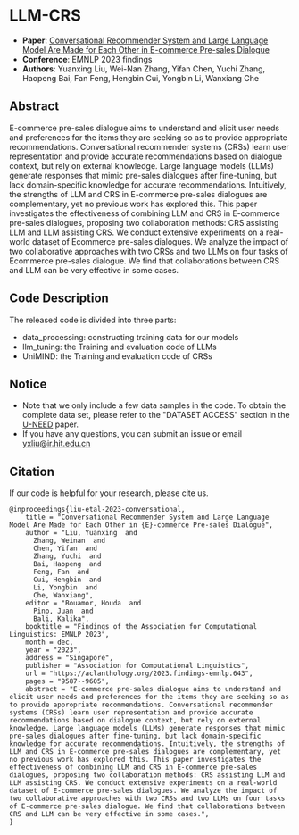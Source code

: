 # LLM-CRS

- **Paper**:  [Conversational Recommender System and Large Language Model Are Made for Each Other in E-commerce Pre-sales Dialogue]( https://aclanthology.org/2023.findings-emnlp.643.pdf)
- **Conference**: EMNLP 2023 findings
- **Authors**: Yuanxing Liu, Wei-Nan Zhang, Yifan Chen, Yuchi Zhang, Haopeng Bai, Fan Feng, Hengbin Cui, Yongbin Li, Wanxiang Che


## Abstract

E-commerce pre-sales dialogue aims to understand and elicit user needs and preferences for the items they are seeking so as to provide appropriate recommendations. Conversational recommender systems (CRSs) learn user representation and provide accurate recommendations based on dialogue context, but rely on external knowledge. Large language models (LLMs) generate responses that mimic pre-sales dialogues after fine-tuning, but lack domain-specific knowledge for accurate recommendations. Intuitively, the strengths of LLM and CRS in E-commerce pre-sales dialogues are complementary, yet no previous work has explored this. This paper investigates the effectiveness of combining LLM and CRS in E-commerce pre-sales dialogues, proposing two collaboration methods: CRS assisting LLM and LLM assisting CRS. We conduct extensive experiments on a real-world dataset of Ecommerce pre-sales dialogues. We analyze the impact of two collaborative approaches with two CRSs and two LLMs on four tasks of Ecommerce pre-sales dialogue. We find that collaborations between CRS and LLM can be very effective in some cases.


## Code Description

The released code is divided into three parts:

- data_processing: constructing training data for our models
- llm_tuning: the Training and evaluation code of LLMs
- UniMIND: the Training and evaluation code of CRSs

## Notice
- Note that we only include a few data samples in the code. To obtain the complete data set, please refer to the "DATASET ACCESS" section in the [U-NEED](https://dl.acm.org/doi/abs/10.1145/3539618.3591878) paper.
- If you have any questions, you can submit an issue or email yxliu@ir.hit.edu.cn

## Citation

If our code is helpful for your research, please cite us.
```
@inproceedings{liu-etal-2023-conversational,
    title = "Conversational Recommender System and Large Language Model Are Made for Each Other in {E}-commerce Pre-sales Dialogue",
    author = "Liu, Yuanxing  and
      Zhang, Weinan  and
      Chen, Yifan  and
      Zhang, Yuchi  and
      Bai, Haopeng  and
      Feng, Fan  and
      Cui, Hengbin  and
      Li, Yongbin  and
      Che, Wanxiang",
    editor = "Bouamor, Houda  and
      Pino, Juan  and
      Bali, Kalika",
    booktitle = "Findings of the Association for Computational Linguistics: EMNLP 2023",
    month = dec,
    year = "2023",
    address = "Singapore",
    publisher = "Association for Computational Linguistics",
    url = "https://aclanthology.org/2023.findings-emnlp.643",
    pages = "9587--9605",
    abstract = "E-commerce pre-sales dialogue aims to understand and elicit user needs and preferences for the items they are seeking so as to provide appropriate recommendations. Conversational recommender systems (CRSs) learn user representation and provide accurate recommendations based on dialogue context, but rely on external knowledge. Large language models (LLMs) generate responses that mimic pre-sales dialogues after fine-tuning, but lack domain-specific knowledge for accurate recommendations. Intuitively, the strengths of LLM and CRS in E-commerce pre-sales dialogues are complementary, yet no previous work has explored this. This paper investigates the effectiveness of combining LLM and CRS in E-commerce pre-sales dialogues, proposing two collaboration methods: CRS assisting LLM and LLM assisting CRS. We conduct extensive experiments on a real-world dataset of E-commerce pre-sales dialogues. We analyze the impact of two collaborative approaches with two CRSs and two LLMs on four tasks of E-commerce pre-sales dialogue. We find that collaborations between CRS and LLM can be very effective in some cases.",
}
```
